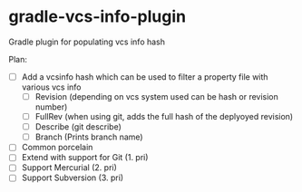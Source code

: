 gradle-vcs-info-plugin
======================

Gradle plugin for populating vcs info hash

Plan:
- [ ] Add a vcsinfo hash which can be used to filter a property file with various vcs info
  - [ ] Revision (depending on vcs system used can be hash or revision number)
  - [ ] FullRev (when using git, adds the full hash of the deplyoyed revision)
  - [ ] Describe (git describe)
  - [ ] Branch (Prints branch name)

- [ ] Common porcelain
- [ ] Extend with support for Git (1. pri)
- [ ] Support Mercurial (2. pri)
- [ ] Support Subversion (3. pri)
